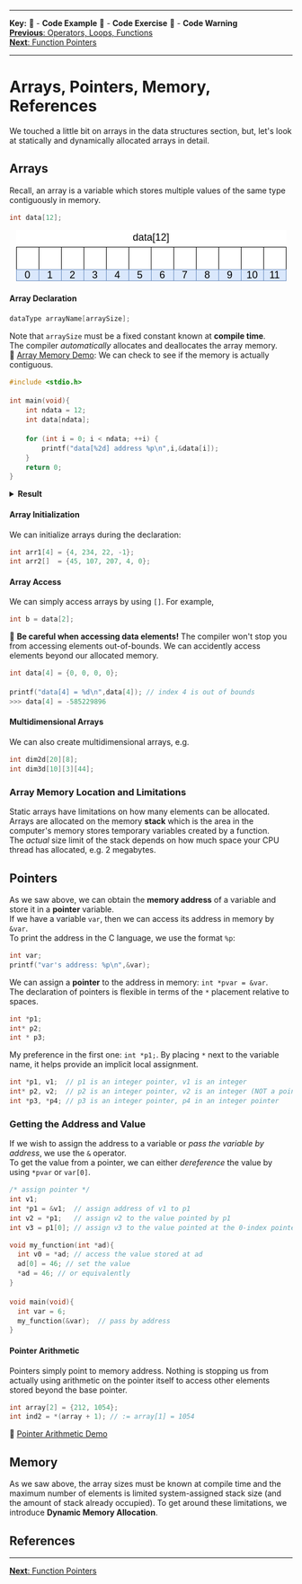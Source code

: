 
---
**Key:** 
:large_orange_diamond: - **Code Example** 
:large_blue_diamond: - **Code Exercise** 
:red_circle: - **Code Warning**  
[**Previous**: Operators, Loops, Functions](https://github.com/ackirby88/CS107/blob/master/C-Basics/C-4-OpsLoopsFunctions.md)  
[**Next**: Function Pointers](https://github.com/ackirby88/CS107/blob/master/C-Basics/C-6-FunctionPointers.md)

---
# Arrays, Pointers, Memory, References
We touched a little bit on arrays in the data structures section, but, let's look at statically and dynamically allocated arrays in detail.  

## Arrays
Recall, an array is a variable which stores multiple values of the same type contiguously in memory.
```C
int data[12];
```
<p align="center">
  <img src="array.png">
</p>

#### Array Declaration
```C
dataType arrayName[arraySize];
```
Note that `arraySize` must be a fixed constant known at **compile time**.  
The compiler *automatically* allocates and deallocates the array memory.  
:large_orange_diamond: [Array Memory Demo](https://bit.ly/2CFIYEY): We can check to see if the memory is actually contiguous.
```C
#include <stdio.h>

int main(void){
    int ndata = 12;
    int data[ndata];

    for (int i = 0; i < ndata; ++i) {
        printf("data[%2d] address %p\n",i,&data[i]);
    }
    return 0;
}
```
<details><summary><b>Result</b></summary>
<p>

```
data[ 0] address 0x7ffc29e1fbe0
data[ 1] address 0x7ffc29e1fbe4
data[ 2] address 0x7ffc29e1fbe8
data[ 3] address 0x7ffc29e1fbec
data[ 4] address 0x7ffc29e1fbf0
data[ 5] address 0x7ffc29e1fbf4
data[ 6] address 0x7ffc29e1fbf8
data[ 7] address 0x7ffc29e1fbfc
data[ 8] address 0x7ffc29e1fc00
data[ 9] address 0x7ffc29e1fc04
data[10] address 0x7ffc29e1fc08
data[11] address 0x7ffc29e1fc0c
```  
</p>
</details>

#### Array Initialization
We can initialize arrays during the declaration:
```C
int arr1[4] = {4, 234, 22, -1};
int arr2[]  = {45, 107, 207, 4, 0};
```

#### Array Access
We can simply access arrays by using `[]`. For example, 
```C
int b = data[2];
```
:red_circle: **Be careful when accessing data elements!** The compiler won't stop you from accessing elements out-of-bounds. We can accidently access elements beyond our allocated memory.
```C
int data[4] = {0, 0, 0, 0};

printf("data[4] = %d\n",data[4]); // index 4 is out of bounds
>>> data[4] = -585229896
```

#### Multidimensional Arrays
We can also create multidimensional arrays, e.g. 
```C
int dim2d[20][8];
int dim3d[10][3][44];
```

### Array Memory Location and Limitations
Static arrays have limitations on how many elements can be allocated.  
Arrays are allocated on the memory **stack** which is the area in the computer's memory stores temporary variables created by a function.  
The *actual* size limit of the stack depends on how much space your CPU thread has allocated, e.g. 2 megabytes. 

## Pointers
As we saw above, we can obtain the **memory address** of a variable and store it in a **pointer** variable.  
If we have a variable `var`, then we can access its address in memory by `&var`.  
To print the address in the C language, we use the format `%p`:
```C
int var;
printf("var's address: %p\n",&var);
```

We can assign a **pointer** to the address in memory: `int *pvar = &var`.  
The declaration of pointers is flexible in terms of the `*` placement relative to spaces. 
```C
int *p1;
int* p2;
int * p3;
```
My preference in the first one: `int *p1;`. By placing `*` next to the variable name, it helps provide an implicit local assignment.
```C
int *p1, v1;  // p1 is an integer pointer, v1 is an integer
int* p2, v2;  // p2 is an integer pointer, v2 is an integer (NOT a pointer)
int *p3, *p4; // p3 is an integer pointer, p4 in an integer pointer
```

### Getting the Address and Value
If we wish to assign the address to a variable or *pass the variable by address*, we use the `&` operator.  
To get the value from a pointer, we can either *dereference* the value by using `*pvar` or `var[0]`.

```C
/* assign pointer */
int v1;
int *p1 = &v1;  // assign address of v1 to p1
int v2 = *p1;   // assign v2 to the value pointed by p1
int v3 = p1[0]; // assign v3 to the value pointed at the 0-index pointed by p1
```

```C
void my_function(int *ad){
  int v0 = *ad; // access the value stored at ad
  ad[0] = 46; // set the value
  *ad = 46; // or equivalently
}

void main(void){
  int var = 6;  
  my_function(&var);  // pass by address
}
```

#### Pointer Arithmetic
Pointers simply point to memory address. Nothing is stopping us from actually using arithmetic on the pointer itself to access other elements stored beyond the base pointer.
```C
int array[2] = {212, 1054};
int ind2 = *(array + 1); // := array[1] = 1054
```
:large_orange_diamond: [Pointer Arithmetic Demo](https://bit.ly/3g6UJTg)

## Memory
As we saw above, the array sizes must be known at compile time and the maximum number of elements is limited system-assigned stack size (and the amount of stack already occupied). To get around these limitations, we introduce **Dynamic Memory Allocation**.

## References

---
[**Next**: Function Pointers](https://github.com/ackirby88/CS107/blob/master/C-Basics/C-6-FunctionPointers.md)
